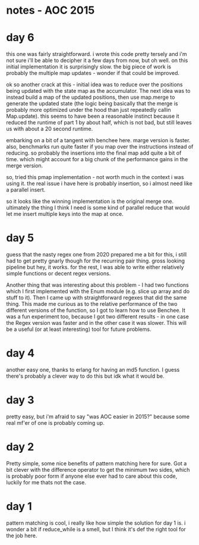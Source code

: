 # notes - AOC 2015

# day 6
this one was fairly straightforward. i wrote this code pretty tersely and i'm not sure i'll be able to decipher it a few days from now, but oh well. on this initial implementation it is surprisingly slow. the big piece of work is probably the multiple map updates - wonder if that could be improved.

ok so another crack at this - initial idea was to reduce over the positions being updated with the state map as the accumulator. The next idea was to instead build a map of the updated positions, then use map.merge to generate the updated state (the logic being basically that the merge is probably more optimized under the hood than just repeatedly callin Map.update). this seems to have been a reasonable instinct because it reduced the runtime of part 1 by about half, which is not bad, but still leaves us with about a 20 second runtime.

embarking on a bit of a tangent with benchee here. marge version is faster. also, benchmarks run quite faster if you map over the instructions instead of reducing. so probably the insertions into the final map add quite a bit of time. which might account for a big chunk of the performance gains in the merge version.

so, tried this pmap implementation - not worth much in the context i was using it. the real issue i have here is probably insertion, so i almost need like a parallel insert.

so it looks like the winning implementation is the original merge one. ultimately the thing I think I need is some kind of parallel reduce that would let me insert multiple keys into the map at once.

# day 5
guess that the nasty regex one from 2020 prepared me a bit for this, i still had to get pretty gnarly though for the recurring pair thing. gross looking pipeline but hey, it works. for the rest, I was able to write either relatively simple functions or decent regex versions.

Another thing that was interesting about this problem - I had two functions which I first implemented with the Enum module (e.g. slice up array and do stuff to it). Then I came up with straightforward regexes that did the same thing. This made me curious as to the relative performance of the two different versions of the function, so I got to learn how to use Benchee. It was a fun experiment too, because I got two different results - in one case the Regex version was faster and in the other case it was slower. This will be a useful (or at least interesting) tool for future problems.

# day 4
another easy one, thanks to erlang for having an md5 function. I guess there's probably a clever way to do this but idk what it would be.

# day 3
pretty easy, but i'm afraid to say "was AOC easier in 2015?" because some real mf'er of one is probably coming up.

# day 2
Pretty simple, some nice benefits of pattern matching here for sure. Got a bit clever with the difference operator to get the minimum two sides, which is probably poor form if anyone else ever had to care about this code, luckily for me thats not the case.

# day 1
pattern matching is cool, i really like how simple the solution for day 1 is. i wonder a bit if reduce_while is a smell, but I think it's def the right tool for the job here.